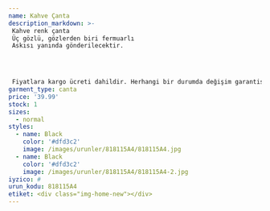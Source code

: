 ```yaml
---
name: Kahve Çanta
description_markdown: >-
 Kahve renk çanta
 Üç gözlü, gözlerden biri fermuarlı
 Askısı yanında gönderilecektir.
 



 Fiyatlara kargo ücreti dahildir. Herhangi bir durumda değişim garantisi vardır.
garment_type: canta
price: '39.99'
stock: 1
sizes:
  - normal
styles:
  - name: Black
    color: '#dfd3c2'
    image: /images/urunler/818115A4/818115A4.jpg
  - name: Black
    color: '#dfd3c2'
    image: /images/urunler/818115A4/818115A4-2.jpg
iyzico: #
urun_kodu: 818115A4
etiket: <div class="img-home-new"></div>
---
```


<!--<div class="img-home-new"></div>-->
	
<!--<div class="indirim"> %7</div>-->

